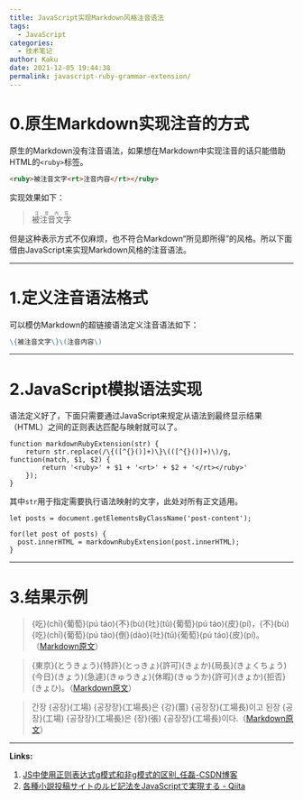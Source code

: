 ```yaml
---
title: JavaScript实现Markdown风格注音语法
tags:
  - JavaScript
categories:
  - 技术笔记
author: Kaku
date: 2021-12-05 19:44:38
permalink: javascript-ruby-grammar-extension/
---
```


# 0.原生Markdown实现注音的方式

原生的Markdown没有注音语法，如果想在Markdown中实现注音的话只能借助HTML的`<ruby>`标签。

```HTML
<ruby>被注音文字<rt>注音内容</rt></ruby>
```

实现效果如下：

> <ruby>被注音文字<rt>注音内容</rt></ruby>

但是这种表示方式不仅麻烦，也不符合Markdown“所见即所得”的风格。所以下面借由JavaScript来实现Markdown风格的注音语法。

<!--more-->

---

# 1.定义注音语法格式

可以模仿Markdown的超链接语法定义注音语法如下：

```Markdown
\{被注音文字\}\(注音内容\)
```

---

# 2.JavaScript模拟语法实现

语法定义好了，下面只需要通过JavaScript来规定从语法到最终显示结果（HTML）之间的正则表达匹配与映射就可以了。

```JS
function markdownRubyExtension(str) {
    return str.replace(/\{([^{}()]+)\}\(([^{}()]+)\)/g, function(match, $1, $2) {
        return '<ruby>' + $1 + '<rt>' + $2 + '</rt></ruby>'
    });
}
```

其中`str`用于指定需要执行语法映射的文字，此处对所有正文适用。

```JS
let posts = document.getElementsByClassName('post-content');

for(let post of posts) {
  post.innerHTML = markdownRubyExtension(post.innerHTML);
}
```

---

# 3.结果示例

> {吃}(chī){葡萄}(pú táo){不}(bù){吐}(tǔ){葡萄}(pú táo){皮}(pí)，{不}(bù){吃}(chī){葡萄}(pú táo){倒}(dào){吐}(tǔ){葡萄}(pú táo){皮}(pí)。（[Markdown原文](https://github.com/7mA/7ma.github.io/blob/master/source/_posts/JavaScript%E6%89%A9%E5%B1%95Markdown%E6%B3%A8%E9%9F%B3%E8%AF%AD%E6%B3%95.md?plain=1#L66)）

> {東京}(とうきょう){特許}(とっきょ){許可}(きょか){局長}(きょくちょう){今日}(きょう){急遽}(きゅうきょ){休暇}(きゅうか){許可}(きょか){拒否}(きょひ)。（[Markdown原文](https://github.com/7mA/7ma.github.io/blob/master/source/_posts/JavaScript%E6%89%A9%E5%B1%95Markdown%E6%B3%A8%E9%9F%B3%E8%AF%AD%E6%B3%95.md?plain=1#L68)）

> 간장 {공장}(工場) {공장장}(工場長)은 {강}(薑) {공장장}(工場長)이고 된장 {공장}(工場) {공장장}(工場長)은 {장}(張) {공장장}(工場長)이다.（[Markdown原文](https://github.com/7mA/7ma.github.io/blob/master/source/_posts/JavaScript%E6%89%A9%E5%B1%95Markdown%E6%B3%A8%E9%9F%B3%E8%AF%AD%E6%B3%95.md?plain=1#L70)）

---

**Links:**

1. [JS中使用正则表达式g模式和非g模式的区别_任磊-CSDN博客](https://blog.csdn.net/sinat_36728518/article/details/106146310)
2. [各種小説投稿サイトのルビ記法をJavaScriptで実現する - Qiita](https://qiita.com/8amjp/items/d7c46d9dee0da4d530ef)
